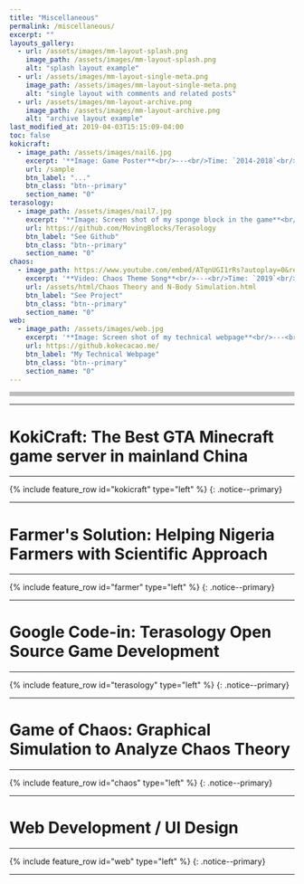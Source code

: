 ```yaml
---
title: "Miscellaneous"
permalink: /miscellaneous/
excerpt: ""
layouts_gallery:
  - url: /assets/images/mm-layout-splash.png
    image_path: /assets/images/mm-layout-splash.png
    alt: "splash layout example"
  - url: /assets/images/mm-layout-single-meta.png
    image_path: /assets/images/mm-layout-single-meta.png
    alt: "single layout with comments and related posts"
  - url: /assets/images/mm-layout-archive.png
    image_path: /assets/images/mm-layout-archive.png
    alt: "archive layout example"
last_modified_at: 2019-04-03T15:15:09-04:00
toc: false
kokicraft:
  - image_path: /assets/images/nail6.jpg
    excerpt: '**Image: Game Poster**<br/>---<br/>Time: `2014-2018`<br/>Achievements: `First Buesness Created by Myself` `344,941 players` `$500 USD/month`<br/><br/> >> This is a well-known Minecraft Server in China founded, hosted, and coded by myself. In my 13 years old, it was my first business creating $500 USD per month. I learned how to host a server, prevent DDoS attacks, use SQL Databases, optimize the experience, handling relationships with other competitors, and program a game. During the process, many players and developers who enjoyed my server joined the team and helped to create texture, videos, etc... for my server.'
    url: /sample
    btn_label: "..."
    btn_class: "btn--primary"
    section_name: "0"
terasology:
  - image_path: /assets/images/nail7.jpg
    excerpt: '**Image: Screen shot of my sponge block in the game**<br/>---<br/>Time: `2018`<br/>Achievements: `added another End Dimension in the game` `added sponge blocks in the game`<br/><br/> >> This highschool competition, organized by Google, divide real world problems from various companies into smaller tasks for competitor to pick and finish. I joined an open-source project on Github developing a game called Terasology. There, I implemented a new Sponge Block and a new End Biome using Java. Not only does it give me an award for recognition, it also tought me the method of tasks division that I used for prividing learning opportunities to novice in my robotics club. This way, they can merge with other team members easily.'
    url: https://github.com/MovingBlocks/Terasology
    btn_label: "See Github"
    btn_class: "btn--primary"
    section_name: "0"
chaos:
  - image_path: https://www.youtube.com/embed/ATqnUGI1rRs?autoplay=0&rel=0&showinfo=0&loop=0&playlist=ATqnUGI1rRs
    excerpt: '**Video: Chaos Theme Song**<br/>---<br/>Time: `2019`<br/>Achievements: `Simulation of Chaos System` `Analyze Generated Data using Visualizations` `Theme song generation`<br/><br/> >> This project investigates into Chaos theory, a study that concerns the predictability of a system. The theme song relates the patterns on the logistic map to people’s auditory system, creating an intuitive way to interpret chaos theory. The project (see button below) creates a 3D interactive demo using 3-body system. It also generates a logistic map representing the sensitivity of different parameters.'
    url: /assets/html/Chaos Theory and N-Body Simulation.html
    btn_label: "See Project"
    btn_class: "btn--primary"
    section_name: "0"
web:
  - image_path: /assets/images/web.jpg
    excerpt: '**Image: Screen shot of my technical webpage**<br/>---<br/>Time: `2018`<br/>Achievements: `UI Design` `html` `Ruby Jekyll` `java script`<br/><br/> >> Of course. I coded the website using Jekyll framework. Making icons, Web UI Design, Minecraft Inventory UI Design are also my strengths. But now, let me show you my technical webpage.'
    url: https://github.kokecacao.me/
    btn_label: "My Technical Webpage"
    btn_class: "btn--primary"
    section_name: "0"
---
```

<div style="background:#afafafcc;height:8px;"></div>

---
# KokiCraft: The Best GTA Minecraft game server in mainland China
---
{% include feature_row id="kokicraft" type="left" %}
{: .notice--primary}

---
# Farmer's Solution: Helping Nigeria Farmers with Scientific Approach
---
{% include feature_row id="farmer" type="left" %}
{: .notice--primary}


---
# Google Code-in: Terasology Open Source Game Development
---
{% include feature_row id="terasology" type="left" %}
{: .notice--primary}

---
# Game of Chaos: Graphical Simulation to Analyze Chaos Theory
---
{% include feature_row id="chaos" type="left" %}
{: .notice--primary}


---
# Web Development / UI Design
---
{% include feature_row id="web" type="left" %}
{: .notice--primary}

---